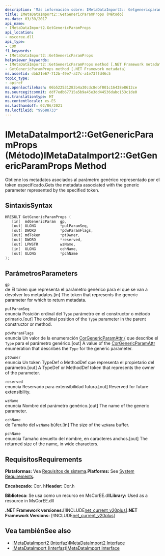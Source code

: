 ```yaml
---
description: 'Más información sobre: IMetaDataImport2:: Getgenericparamprops ((método)'
title: IMetaDataImport2::GetGenericParamProps (Método)
ms.date: 03/30/2017
api_name:
- IMetaDataImport2.GetGenericParamProps
api_location:
- mscoree.dll
api_type:
- COM
f1_keywords:
- IMetaDataImport2::GetGenericParamProps
helpviewer_keywords:
- IMetaDataImport2::GetGenericParamProps method [.NET Framework metadata]
- GetGenericParamProps method [.NET Framework metadata]
ms.assetid: dbb21e67-712b-49e7-a27c-a1e73ffd46c5
topic_type:
- apiref
ms.openlocfilehash: 06b522531282b4a30cdc8ebf001c16438e8612ce
ms.sourcegitcommit: ddf7edb67715a5b9a45e3dd44536dabc153c1de0
ms.translationtype: MT
ms.contentlocale: es-ES
ms.lasthandoff: 02/06/2021
ms.locfileid: "99688733"
---
```

# <a name="imetadataimport2getgenericparamprops-method"></a><span data-ttu-id="5fdad-103">IMetaDataImport2::GetGenericParamProps (Método)</span><span class="sxs-lookup"><span data-stu-id="5fdad-103">IMetaDataImport2::GetGenericParamProps Method</span></span>

<span data-ttu-id="5fdad-104">Obtiene los metadatos asociados al parámetro genérico representado por el token especificado.</span><span class="sxs-lookup"><span data-stu-id="5fdad-104">Gets the metadata associated with the generic parameter represented by the specified token.</span></span>  
  
## <a name="syntax"></a><span data-ttu-id="5fdad-105">Sintaxis</span><span class="sxs-lookup"><span data-stu-id="5fdad-105">Syntax</span></span>  
  
```cpp  
HRESULT GetGenericParamProps (  
   [in]  mdGenericParam  gp,  
   [out] ULONG           *pulParamSeq,  
   [out] DWORD           *pdwParamFlags,  
   [out] mdToken         *ptOwner,  
   [out] DWORD           *reserved,  
   [out] LPWSTR          wzName,  
   [in]  ULONG           cchName,  
   [out] ULONG           *pchName  
);  
```  
  
## <a name="parameters"></a><span data-ttu-id="5fdad-106">Parámetros</span><span class="sxs-lookup"><span data-stu-id="5fdad-106">Parameters</span></span>  

 `gp`  
 <span data-ttu-id="5fdad-107">de El token que representa el parámetro genérico para el que se van a devolver los metadatos.</span><span class="sxs-lookup"><span data-stu-id="5fdad-107">[in] The token that represents the generic parameter for which to return metadata.</span></span>  
  
 `pulParamSeq`  
 <span data-ttu-id="5fdad-108">enuncia Posición ordinal del `Type` parámetro en el constructor o método primario.</span><span class="sxs-lookup"><span data-stu-id="5fdad-108">[out] The ordinal position of the `Type` parameter in the parent constructor or method.</span></span>  
  
 `pdwParamFlags`  
 <span data-ttu-id="5fdad-109">enuncia Un valor de la enumeración [CorGenericParamAttr (](corgenericparamattr-enumeration.md) que describe el `Type` para el parámetro genérico.</span><span class="sxs-lookup"><span data-stu-id="5fdad-109">[out] A value of the [CorGenericParamAttr](corgenericparamattr-enumeration.md) enumeration that describes the `Type` for the generic parameter.</span></span>  
  
 `ptOwner`  
 <span data-ttu-id="5fdad-110">enuncia Un token TypeDef o MethodDef que representa el propietario del parámetro.</span><span class="sxs-lookup"><span data-stu-id="5fdad-110">[out] A TypeDef or MethodDef token that represents the owner of the parameter.</span></span>  
  
 `reserved`  
 <span data-ttu-id="5fdad-111">enuncia Reservado para extensibilidad futura.</span><span class="sxs-lookup"><span data-stu-id="5fdad-111">[out] Reserved for future extensibility.</span></span>  
  
 `wzName`  
 <span data-ttu-id="5fdad-112">enuncia Nombre del parámetro genérico.</span><span class="sxs-lookup"><span data-stu-id="5fdad-112">[out] The name of the generic parameter.</span></span>  
  
 `cchName`  
 <span data-ttu-id="5fdad-113">de Tamaño del `wzName` búfer.</span><span class="sxs-lookup"><span data-stu-id="5fdad-113">[in] The size of the `wzName` buffer.</span></span>  
  
 `pchName`  
 <span data-ttu-id="5fdad-114">enuncia Tamaño devuelto del nombre, en caracteres anchos.</span><span class="sxs-lookup"><span data-stu-id="5fdad-114">[out] The returned size of the name, in wide characters.</span></span>  
  
## <a name="requirements"></a><span data-ttu-id="5fdad-115">Requisitos</span><span class="sxs-lookup"><span data-stu-id="5fdad-115">Requirements</span></span>  

 <span data-ttu-id="5fdad-116">**Plataformas:** Vea [Requisitos de sistema](../../get-started/system-requirements.md).</span><span class="sxs-lookup"><span data-stu-id="5fdad-116">**Platforms:** See [System Requirements](../../get-started/system-requirements.md).</span></span>  
  
 <span data-ttu-id="5fdad-117">**Encabezado:** Cor. h</span><span class="sxs-lookup"><span data-stu-id="5fdad-117">**Header:** Cor.h</span></span>  
  
 <span data-ttu-id="5fdad-118">**Biblioteca:** Se usa como un recurso en MsCorEE.dll</span><span class="sxs-lookup"><span data-stu-id="5fdad-118">**Library:** Used as a resource in MsCorEE.dll</span></span>  
  
 <span data-ttu-id="5fdad-119">**.NET Framework versiones:**[!INCLUDE[net_current_v20plus](../../../../includes/net-current-v20plus-md.md)]</span><span class="sxs-lookup"><span data-stu-id="5fdad-119">**.NET Framework Versions:** [!INCLUDE[net_current_v20plus](../../../../includes/net-current-v20plus-md.md)]</span></span>  
  
## <a name="see-also"></a><span data-ttu-id="5fdad-120">Vea también</span><span class="sxs-lookup"><span data-stu-id="5fdad-120">See also</span></span>

- [<span data-ttu-id="5fdad-121">IMetaDataImport2 (Interfaz)</span><span class="sxs-lookup"><span data-stu-id="5fdad-121">IMetaDataImport2 Interface</span></span>](imetadataimport2-interface.md)
- [<span data-ttu-id="5fdad-122">IMetaDataImport (Interfaz)</span><span class="sxs-lookup"><span data-stu-id="5fdad-122">IMetaDataImport Interface</span></span>](imetadataimport-interface.md)
